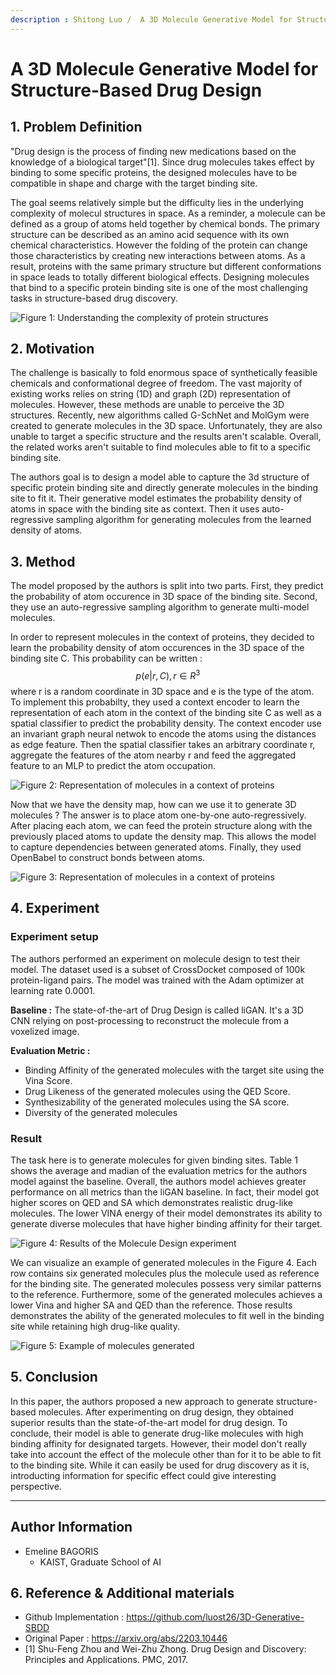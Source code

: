 ```yaml
---
description : Shitong Luo /  A 3D Molecule Generative Model for Structure-Based Drug Design / NeurIPS 2021  
---
```


# **A 3D Molecule Generative Model for Structure-Based Drug Design** 

## **1. Problem Definition**  

"Drug design is the process of finding new medications based on the knowledge of a biological target"[1]. Since drug molecules takes effect by binding to some specific proteins, the designed molecules have to be compatible in shape and charge with the target binding site.  

The goal seems relatively simple but the difficulty lies in the underlying complexity of molecul structures in space. As a reminder, a molecule can be defined as a group of atoms held together by chemical bonds. The primary structure can be described as an amino acid sequence with its own chemical characteristics. However the folding of the protein can change those characteristics by creating new interactions between atoms. As a result, proteins with the same primary structure but different conformations in space leads to totally different biological effects. Designing molecules that bind to a specific protein binding site is one of the most challenging tasks in structure-based drug discovery.  


![Figure 1: Understanding the complexity of protein structures](../../.gitbook/2022-spring-assets/EmelineBagoris2/levels-of-protein-structure-1.jpg)


## **2. Motivation**  

The challenge is basically to fold enormous space of synthetically feasible chemicals and conformational degree of freedom. The vast majority of existing works relies on string (1D) and graph (2D) representation of molecules. However, these methods are unable to perceive the 3D structures.
Recently, new algorithms called G-SchNet and MolGym were created to generate molecules in the 3D space. Unfortunately, they are also unable to target a specific structure and the results aren't scalable. Overall, the related works aren't suitable to find molecules able to fit to a specific binding site.

The authors goal is to design a model able to capture the 3d structure of specific protein binding site and directly generate molecules in the binding site to fit it. Their generative model estimates the probability density of atoms in space with the binding site as context. Then it uses auto-regressive sampling algorithm for generating molecules from the learned density of atoms. 

## **3. Method**  

The model proposed by the authors is split into two parts. First, they predict the probability of atom occurence in 3D space of the binding site. Second, they use an auto-regressive sampling algorithm to generate multi-model molecules. 

In order to represent molecules in the context of proteins, they decided to learn the probability density of atom occurences in the 3D space of the binding site C. This probability can be written :$$p(e|r, C),  r ∈ R^3$$ where r is a random coordinate in 3D space and e is the type of the atom. To implement this probabilty, they used a context encoder to learn the representation of each atom in the context of the binding site C as well as a spatial classifier to predict the probability density. The context encoder use an invariant graph neural netwok to encode the atoms using the distances as edge feature. Then the spatial classifier takes an arbitrary coordinate r, aggregate the features of the atom nearby r and feed the aggregated feature to an MLP to predict the atom occupation. 

![Figure 2: Representation of molecules in a context of proteins](../../.gitbook/2022-spring-assets/EmelineBagoris2/method_1.png)

Now that we have the density map, how can we use it to generate 3D molecules ? The answer is to place atom one-by-one auto-regressively. After placing each atom, we can feed the protein structure along with the previously placed atoms to update the density map. This allows the model to capture dependencies between generated atoms. Finally, they used OpenBabel to construct bonds between atoms.

![Figure 3: Representation of molecules in a context of proteins](../../.gitbook/2022-spring-assets/EmelineBagoris2/method_3.png)

## **4. Experiment**  

### **Experiment setup**  

The authors performed an experiment on molecule design to test their model. The dataset used is a subset of CrossDocket composed of 100k protein-ligand pairs. The model was trained with the Adam optimizer at learning rate 0.0001. 

**Baseline :** The state-of-the-art of Drug Design is called liGAN. It's a 3D CNN relying on post-processing to reconstruct the molecule from a voxelized image. 

**Evaluation Metric :** 
- Binding Affinity of the generated molecules with the target site using the Vina Score. 
- Drug Likeness of the generated molecules using the QED Score. 
- Synthesizability of the generated molecules using the SA score.
- Diversity of the generated molecules

### **Result**  

The task here is to generate molecules for given binding sites. Table 1 shows the average and madian of the evaluation metrics for the authors model against the baseline. Overall, the authors model achieves greater performance on all metrics than the liGAN baseline. In fact, their model got higher scores on QED and SA which demonstrates realistic drug-like molecules. The lower VINA energy of their model demonstrates its ability to generate diverse molecules that have higher binding affinity for their target.  

![Figure 4: Results of the Molecule Design experiment](../../.gitbook/2022-spring-assets/EmelineBagoris2/results_1.png)

We can visualize an example of generated molecules in the Figure 4. Each row contains six generated molecules plus the molecule used as reference for the binding site. The generated molecules possess very similar patterns to the reference. Furthermore, some of the generated molecules achieves a lower Vina and higher SA and QED than the reference. Those results demonstrates the ability of the generated molecules to fit well in the binding site while retaining high drug-like quality. 

![Figure 5: Example of molecules generated](../../.gitbook/2022-spring-assets/EmelineBagoris2/results_2.png)


## **5. Conclusion**  

In this paper, the authors proposed a new approach to generate structure-based molecules. After experimenting on drug design, they obtained superior results than the state-of-the-art model for drug design. To conclude, their model is able to generate drug-like molecules with high binding affinity for designated targets. However, their model don't really take into account the effect of the molecule other than for it to be able to fit to the binding site. While it can easily be used for drug discovery as it is, introducting information for specific effect could give interesting perspective. 

---  
## **Author Information**  

* Emeline BAGORIS 
    * KAIST, Graduate School of AI  

## **6. Reference & Additional materials**  

* Github Implementation : https://github.com/luost26/3D-Generative-SBDD
* Original Paper : https://arxiv.org/abs/2203.10446
* [1] Shu-Feng Zhou and Wei-Zhu Zhong. Drug Design and Discovery: Principles and Applications. PMC, 2017. 
